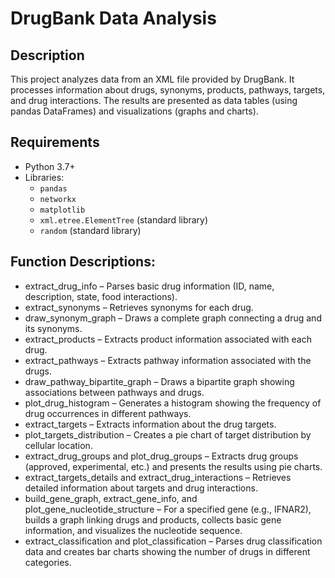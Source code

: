# DrugBank Data Analysis

## Description
This project analyzes data from an XML file provided by DrugBank. It processes information about drugs, synonyms, products, pathways, targets, and drug interactions. The results are presented as data tables (using pandas DataFrames) and visualizations (graphs and charts).

## Requirements
- Python 3.7+
- Libraries:
  - `pandas`
  - `networkx`
  - `matplotlib`
  - `xml.etree.ElementTree` (standard library)
  - `random` (standard library)

## Function Descriptions:
- extract_drug_info – Parses basic drug information (ID, name, description, state, food interactions).
- extract_synonyms – Retrieves synonyms for each drug.
- draw_synonym_graph – Draws a complete graph connecting a drug and its synonyms.
- extract_products – Extracts product information associated with each drug.
- extract_pathways – Extracts pathway information associated with the drugs.
- draw_pathway_bipartite_graph – Draws a bipartite graph showing associations between pathways and drugs.
- plot_drug_histogram – Generates a histogram showing the frequency of drug occurrences in different pathways.
- extract_targets – Extracts information about the drug targets.
- plot_targets_distribution – Creates a pie chart of target distribution by cellular location.
- extract_drug_groups and plot_drug_groups – Extracts drug groups (approved, experimental, etc.) and presents the results using pie charts.
- extract_targets_details and extract_drug_interactions – Retrieves detailed information about targets and drug interactions.
- build_gene_graph, extract_gene_info, and plot_gene_nucleotide_structure – For a specified gene (e.g., IFNAR2), builds a graph linking drugs and products, collects basic gene information, and visualizes the nucleotide sequence.
- extract_classification and plot_classification – Parses drug classification data and creates bar charts showing the number of drugs in different categories.
